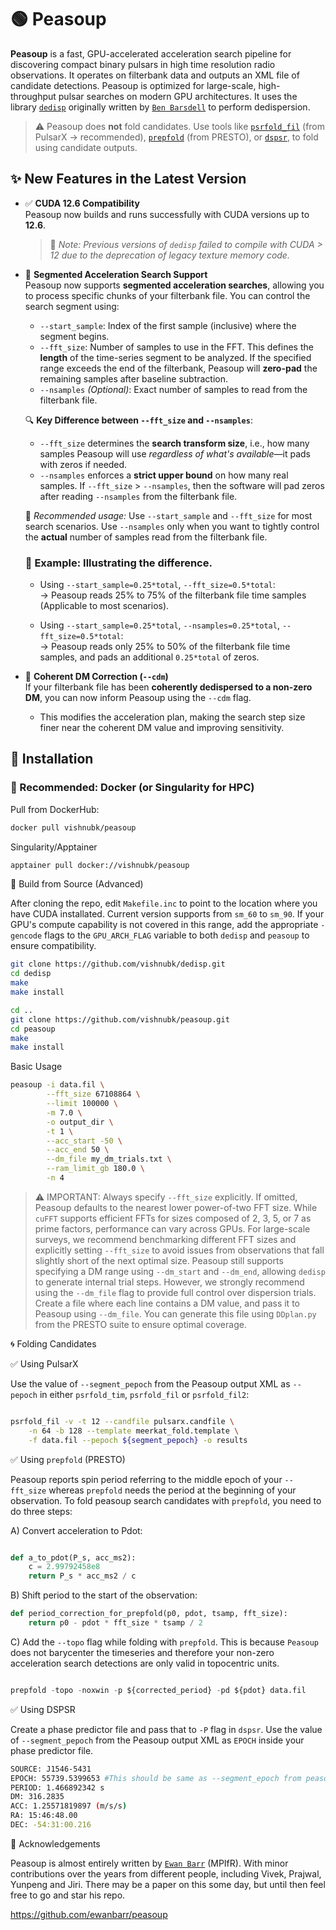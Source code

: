 # 🟢 Peasoup

**Peasoup** is a fast, GPU-accelerated acceleration search pipeline for discovering compact binary pulsars in high time resolution radio observations. It operates on filterbank data and outputs an XML file of candidate detections. Peasoup is optimized for large-scale, high-throughput pulsar searches on modern GPU architectures. It uses the library [`dedisp`](https://github.com/vishnubk/dedisp) originally written by [`Ben Barsdell`](https://github.com/benbarsdell)  to perform dedispersion.


> ⚠️ Peasoup does **not** fold candidates. Use tools like [`psrfold_fil`](https://github.com/ypmen/PulsarX) (from PulsarX -> recommended), [`prepfold`](https://github.com/scottransom/presto) (from PRESTO), or [`dspsr`](https://dspsr.sourceforge.net/current/), to fold using candidate outputs.


## ✨ New Features in the Latest Version

- ✅ **CUDA 12.6 Compatibility**  
  Peasoup now builds and runs successfully with CUDA versions up to **12.6**.  
  > 🔧 *Note: Previous versions of `dedisp` failed to compile with CUDA > 12 due to the deprecation of legacy texture memory code.*


- 🔁 **Segmented Acceleration Search Support**  
  Peasoup now supports **segmented acceleration searches**, allowing you to process specific chunks of your filterbank file. You can control the search segment using:

  - `--start_sample`: Index of the first sample (inclusive) where the segment begins.
  - `--fft_size`: Number of samples to use in the FFT. This defines the **length** of the time-series segment to be analyzed. If the specified range exceeds the end of the filterbank, Peasoup will **zero-pad** the remaining samples after baseline subtraction.
  - `--nsamples` *(Optional)*: Exact number of samples to read from the filterbank file. 



   🔍 **Key Difference between `--fft_size` and `--nsamples`**:
  
  - `--fft_size` determines the **search transform size**, i.e., how many samples Peasoup will use *regardless of what's available*—it pads with zeros if needed.
   - `--nsamples` enforces a **strict upper bound** on how many real samples. If `--fft_size` > `--nsamples`, then the software will pad zeros after reading `--nsamples` from the filterbank file.
  
  🔧 *Recommended usage:* Use `--start_sample` and `--fft_size` for most search scenarios. Use `--nsamples` only when you want to tightly control the **actual** number of samples read from the filterbank file.

  ### 🧠 Example: Illustrating the difference.

  - Using `--start_sample=0.25*total`, `--fft_size=0.5*total`:  
    → Peasoup reads 25% to 75% of the filterbank file time samples (Applicable to most scenarios).
  
  - Using `--start_sample=0.25*total`, `--nsamples=0.25*total`, `--fft_size=0.5*total`:  
    → Peasoup reads only 25% to 50% of the filterbank file time samples, and pads an additional `0.25*total` of zeros.

- 🎯 **Coherent DM Correction (`--cdm`)**  
  If your filterbank file has been **coherently dedispersed to a non-zero DM**, you can now inform Peasoup using the `--cdm` flag.  
  - This modifies the acceleration plan, making the search step size finer near the coherent DM value and improving sensitivity. 



## 🚀 Installation

### 🔹 Recommended: Docker (or Singularity for HPC)

Pull from DockerHub:

```bash
docker pull vishnubk/peasoup
```
Singularity/Apptainer
```bash
apptainer pull docker://vishnubk/peasoup
```

🔸 Build from Source (Advanced)

After cloning the repo, edit `Makefile.inc` to point to the location where you have CUDA installated. Current version supports from `sm_60` to `sm_90`. If your GPU's compute capability is not covered in this range, add the appropriate `-gencode` flags to the `GPU_ARCH_FLAG` variable to both `dedisp` and `peasoup` to ensure compatibility.

```bash
git clone https://github.com/vishnubk/dedisp.git
cd dedisp
make 
make install

cd ..
git clone https://github.com/vishnubk/peasoup.git
cd peasoup
make
make install
```

Basic Usage

```bash
peasoup -i data.fil \
        --fft_size 67108864 \
        --limit 100000 \
        -m 7.0 \
        -o output_dir \
        -t 1 \
        --acc_start -50 \
        --acc_end 50 \
        --dm_file my_dm_trials.txt \
        --ram_limit_gb 180.0 \
        -n 4

```

> ⚠️ IMPORTANT: Always specify `--fft_size` explicitly. If omitted, Peasoup defaults to the nearest lower power-of-two FFT size. While `cuFFT` supports efficient FFTs for sizes composed of 2, 3, 5, or 7 as prime factors, performance can vary across GPUs. For large-scale surveys, we recommend benchmarking different FFT sizes and explicitly setting `--fft_size` to avoid issues from observations that fall slightly short of the next optimal size. Peasoup still supports specifying a DM range using `--dm_start` and `--dm_end`, allowing `dedisp` to generate internal trial steps. However, we strongly recommend using the `--dm_file` flag to provide full control over dispersion trials. Create a file where each line contains a DM value, and pass it to Peasoup using `--dm_file`. You can generate this file using `DDplan.py` from the PRESTO suite to ensure optimal coverage.

🌀 Folding Candidates

✅ Using PulsarX

Use the value of `--segment_pepoch` from the Peasoup output XML as `--pepoch` in either `psrfold_tim`, `psrfold_fil` or `psrfold_fil2`:

```bash

psrfold_fil -v -t 12 --candfile pulsarx.candfile \
    -n 64 -b 128 --template meerkat_fold.template \
    -f data.fil --pepoch ${segment_pepoch} -o results
```

✅ Using `prepfold` (PRESTO)

Peasoup reports spin period referring to the middle epoch of your `--fft_size` whereas `prepfold` needs the period at the beginning of your observation. To fold peasoup search candidates with `prepfold`, you need to do three steps:  

A) Convert acceleration to Pdot:

```python

def a_to_pdot(P_s, acc_ms2):
    c = 2.99792458e8
    return P_s * acc_ms2 / c
```
B) Shift period to the start of the observation:

```python
def period_correction_for_prepfold(p0, pdot, tsamp, fft_size):
    return p0 - pdot * fft_size * tsamp / 2
```

C) Add the `--topo` flag while folding with `prepfold`. This is because `Peasoup` does not barycenter the timeseries and therefore your non-zero acceleration search detections are only valid in topocentric units.

```python

prepfold -topo -noxwin -p ${corrected_period} -pd ${pdot} data.fil

```

✅ Using DSPSR 

Create a phase predictor file and pass that to `-P` flag in `dspsr`. Use the value of `--segment_pepoch` from the Peasoup output XML as `EPOCH` inside your phase predictor file.
 

```bash
SOURCE: J1546-5431
EPOCH: 55739.5399653 #This should be same as --segment_epoch from peasoup
PERIOD: 1.466892342 s
DM: 316.2835
ACC: 1.25571819897 (m/s/s)
RA: 15:46:48.00
DEC: -54:31:00.216
```

🧠 Acknowledgements

Peasoup is almost entirely written by [`Ewan Barr`](https://github.com/ewanbarr) (MPIfR). With minor contributions over the years from different people, including Vivek, Prajwal, Yunpeng and Jiri. There may be a paper on this some day, but until then feel free to go and star his repo. 

https://github.com/ewanbarr/peasoup 
